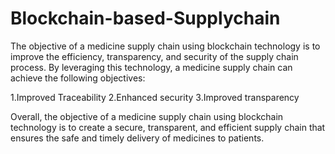# Blockchain-based-Supplychain
The objective of a medicine supply chain using blockchain technology is to improve the efficiency, transparency, and security of the supply chain process.
By leveraging this technology, a medicine supply chain can achieve the following objectives:

1.Improved Traceability
2.Enhanced security
3.Improved transparency

Overall, the objective of a medicine supply chain using blockchain technology is to create a secure, transparent, and efficient supply chain that ensures the safe and timely delivery of medicines to patients.
